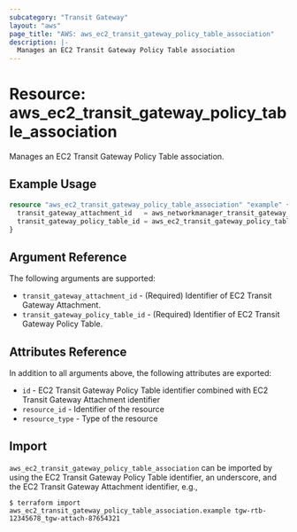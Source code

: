 ```yaml
---
subcategory: "Transit Gateway"
layout: "aws"
page_title: "AWS: aws_ec2_transit_gateway_policy_table_association"
description: |-
  Manages an EC2 Transit Gateway Policy Table association
---
```


# Resource: aws_ec2_transit_gateway_policy_table_association

Manages an EC2 Transit Gateway Policy Table association.

## Example Usage

```terraform
resource "aws_ec2_transit_gateway_policy_table_association" "example" {
  transit_gateway_attachment_id   = aws_networkmanager_transit_gateway_peering.example.transit_gateway_peering_attachment_id
  transit_gateway_policy_table_id = aws_ec2_transit_gateway_policy_table.example.id
}
```

## Argument Reference

The following arguments are supported:

* `transit_gateway_attachment_id` - (Required) Identifier of EC2 Transit Gateway Attachment.
* `transit_gateway_policy_table_id` - (Required) Identifier of EC2 Transit Gateway Policy Table.

## Attributes Reference

In addition to all arguments above, the following attributes are exported:

* `id` - EC2 Transit Gateway Policy Table identifier combined with EC2 Transit Gateway Attachment identifier
* `resource_id` - Identifier of the resource
* `resource_type` - Type of the resource

## Import

`aws_ec2_transit_gateway_policy_table_association` can be imported by using the EC2 Transit Gateway Policy Table identifier, an underscore, and the EC2 Transit Gateway Attachment identifier, e.g.,

```
$ terraform import aws_ec2_transit_gateway_policy_table_association.example tgw-rtb-12345678_tgw-attach-87654321
```
